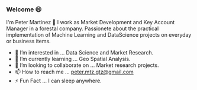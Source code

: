 ### Welcome :smile: 

I'm Peter Martinez 👋 I work as Market Development and Key Account Manager in a forestal company. Passionete about the practical implementation of Machine Learning and DataScience projects on everyday or business items.
- 👀 I’m interested in ... Data Science and Market Research.
- 🌱 I’m currently learning ... Geo Spatial Analysis.
- 💞️ I’m looking to collaborate on ... Market research projects.
- 📫 How to reach me ... peter.mtz.gtz@gmail.com
- :zap: Fun Fact ...  I can sleep anywhere.

<!---
PeterMtz/PeterMtz is a ✨ special ✨ repository because its `README.md` (this file) appears on your GitHub profile.
You can click the Preview link to take a look at your changes.
--->
